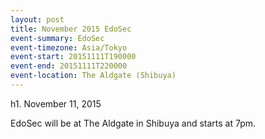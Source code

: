 ```yaml
---
layout: post
title: November 2015 EdoSec
event-summary: EdoSec
event-timezone: Asia/Tokyo
event-start: 20151111T190000
event-end: 20151111T220000
event-location: The Aldgate (Shibuya)
---
```


h1. November 11, 2015

EdoSec will be at The Aldgate in Shibuya and starts at 7pm.
